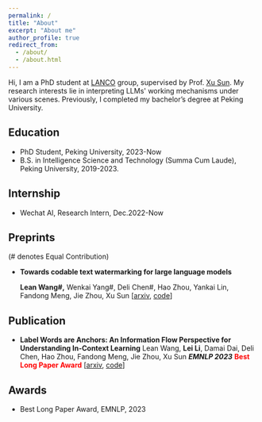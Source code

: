 ```yaml
---
permalink: /
title: "About"
excerpt: "About me"
author_profile: true
redirect_from: 
  - /about/
  - /about.html
---
```




Hi, I am a PhD student at [LANCO](https://lancopku.github.io) group, supervised by Prof. [Xu Sun](https://xusun26.github.io). My research interests lie in interpreting LLMs' working mechanisms under various scenes. Previously, I completed my bachelor’s degree at Peking University.



Education
------
+ PhD Student, Peking University, 2023-Now
+ B.S. in Intelligence Science and Technology (Summa Cum Laude), Peking University, 2019-2023.



## Internship

+ Wechat AI, Research Intern, Dec.2022-Now

  

## Preprints

(# denotes Equal Contribution)

- **Towards codable text watermarking for large language models**

  **Lean Wang#,** Wenkai Yang#, Deli Chen#, Hao Zhou, Yankai Lin, Fandong Meng, Jie Zhou, Xu Sun
  [[arxiv](https://arxiv.org/abs/2307.15992), [code](https://github.com/lancopku/codable-watermarking-for-llm)]



## Publication

- **Label Words are Anchors: An Information Flow Perspective for Understanding In-Context Learning**
  Lean Wang, **Lei Li**, Damai Dai, Deli Chen, Hao Zhou, Fandong Meng, Jie Zhou, Xu Sun
  ***EMNLP 2023*** **<span style="color: red;">Best Long Paper Award</span>** [[arxiv](https://arxiv.org/pdf/2305.14160.pdf), [code](https://github.com/lancopku/label-words-are-anchors)]



## Awards

- Best Long Paper Award, EMNLP, 2023
